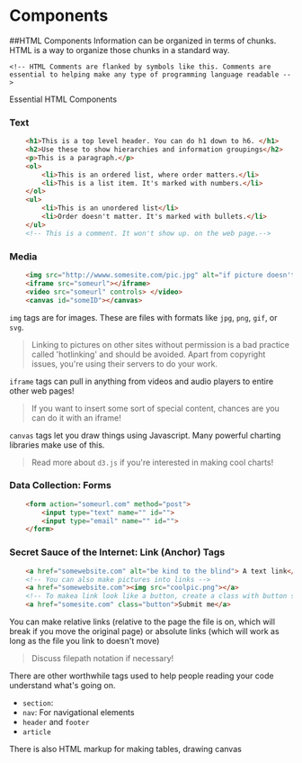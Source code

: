 # Components

##HTML Components
Information can be organized in terms of chunks. HTML is a way to organize those chunks in a standard way.

    <!-- HTML Comments are flanked by symbols like this. Comments are essential to helping make any type of programming language readable -->

Essential HTML Components

### Text
```html
    <h1>This is a top level header. You can do h1 down to h6. </h1>
    <h2>Use these to show hierarchies and information groupings</h2>
    <p>This is a paragraph.</p>
    <ol>
        <li>This is an ordered list, where order matters.</li>
        <li>This is a list item. It's marked with numbers.</li>
    </ol>
    <ul>
        <li>This is an unordered list</li>
        <li>Order doesn't matter. It's marked with bullets.</li>
    </ul>
    <!-- This is a comment. It won't show up. on the web page.-->
```

### Media
```html
    <img src="http://wwww.somesite.com/pic.jpg" alt="if picture doesn't exist" title="text on hover">
    <iframe src="someurl"></iframe>
    <video src="someurl" controls> </video>
    <canvas id="someID"></canvas>
```

`img` tags are for images. These are files with formats like `jpg`, `png`, `gif`, or `svg`. 

> Linking to pictures on other sites without permission is a bad practice called 'hotlinking' and should be avoided. Apart from copyright issues, you're using their servers to do your work.

`iframe` tags can pull in anything from videos and audio players to entire other web pages!

> If you want to insert some sort of special content, chances are you can do it with an iframe!

`canvas` tags let you draw things using Javascript. Many powerful charting libraries make use of this.

> Read more about `d3.js` if you're interested in making cool charts!

### Data Collection: Forms
```html
    <form action="someurl.com" method="post">
        <input type="text" name="" id="">
        <input type="email" name="" id="">
    </form>

```

### Secret Sauce of the Internet: Link (Anchor) Tags
```html
    <a href="somewebsite.com" alt="be kind to the blind"> A text link</a>
    <!-- You can also make pictures into links -->
    <a href="somewebsite.com"><img src="coolpic.png"></a>
    <!-- To makea link look like a button, create a class with button styles -->
    <a href="somesite.com" class="button">Submit me</a> 
```
You can make relative links (relative to the page the file is on, which will break if you move the original page) or absolute links (which will work as long as the file you link to doesn't move) 

> Discuss filepath notation if necessary!

There are other worthwhile tags used to help people reading your code understand what's going on.
+ `section`:
+ `nav`: For navigational elements
+ `header` and `footer`
+ `article` 

There is also HTML markup for making tables, drawing canvas
